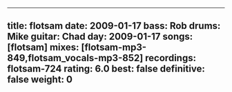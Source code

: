 
---
title: flotsam
date: 2009-01-17
bass:	Rob
drums:	Mike
guitar:	Chad
day: 2009-01-17
songs: [flotsam]
mixes: [flotsam-mp3-849,flotsam_vocals-mp3-852]
recordings: flotsam-724
rating: 6.0
best: false
definitive: false
weight: 0
---
